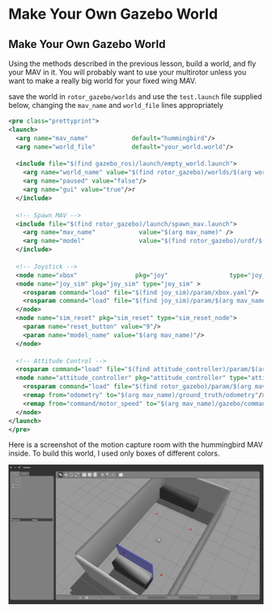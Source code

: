 # Make Your Own Gazebo World 

## Make Your Own Gazebo World

Using the methods described in the previous lesson, build a world, and fly your MAV in it.  You will probably want to use your multirotor unless you want to make a really big world for your fixed wing MAV.

save the world in `rotor_gazebo/worlds` and use the `test.launch` file supplied below, changing the `mav_name` and `world_file` lines appropriately

```xml
<pre class="prettyprint">
<launch>
  <arg name="mav_name"            default="hummingbird"/>
  <arg name="world_file"          default="your_world.world"/>

  <include file="$(find gazebo_ros)/launch/empty_world.launch">
    <arg name="world_name" value="$(find rotor_gazebo)/worlds/$(arg world_file)"/>
    <arg name="paused" value="false"/>
    <arg name="gui" value="true"/>r
  </include>

  <!-- Spawn MAV -->
  <include file="$(find rotor_gazebo)/launch/spawn_mav.launch">
    <arg name="mav_name"            value="$(arg mav_name)" />
    <arg name="model"               value="$(find rotor_gazebo)/urdf/$(arg mav_name)/$(arg mav_name)_base.xacro" />
  </include>

  <!-- Joystick -->
  <node name="xbox"                pkg="joy"                 type="joy_node"/>
  <node name="joy_sim" pkg="joy_sim" type="joy_sim" >
    <rosparam command="load" file="$(find joy_sim)/param/xbox.yaml"/>
    <rosparam command="load" file="$(find joy_sim)/param/$(arg mav_name).yaml"/>
  </node>
  <node name="sim_reset" pkg="sim_reset" type="sim_reset_node">
    <param name="reset_button" value="9"/>
    <param name="model_name" value="$(arg mav_name)"/>
  </node>

  <!-- Attitude Control -->
  <rosparam command="load" file="$(find attitude_controller)/param/$(arg mav_name).yaml"/>
  <node name="attitude_controller" pkg="attitude_controller" type="attitude_controller_node">
    <rosparam command="load" file="$(find rotor_gazebo)/param/$(arg mav_name).yaml"/>
    <remap from="odometry" to="$(arg mav_name)/ground_truth/odometry"/>
    <remap from="command/motor_speed" to="$(arg mav_name)/gazebo/command/motor_speed"/>
  </node>
</launch>
</pre>
```

Here is a screenshot of the motion capture room with the hummingbird MAV inside.  To build this world, I used only boxes of different colors.

![mocap_sim](../mocap_sim.png)

